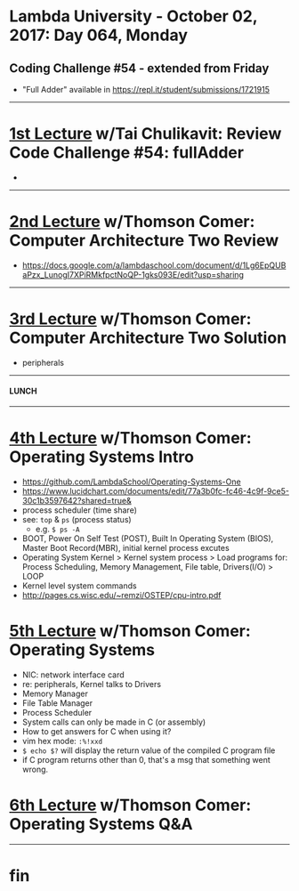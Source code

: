 # Lambda University - October 02, 2017: Day 064, Monday
## Coding Challenge #54 - extended from Friday
- "Full Adder" available in https://repl.it/student/submissions/1721915
***
# [1st Lecture](https://youtu.be/_8xm0EaSrUc) w/Tai Chulikavit: Review Code Challenge #54: fullAdder
-

***
# [2nd Lecture](NO_VIDEO_RECORDED) w/Thomson Comer: Computer Architecture Two Review
- https://docs.google.com/a/lambdaschool.com/document/d/1Lg6EpQUBaPzx_LunogI7XPiRMkfpctNoQP-1gks093E/edit?usp=sharing

***
# [3rd Lecture](https://youtu.be/4q3LlOZLjPo) w/Thomson Comer: Computer Architecture Two Solution
- peripherals

***
#### LUNCH
***
# [4th Lecture](https://youtu.be/RQ0cu_vbCPw) w/Thomson Comer: Operating Systems Intro
- https://github.com/LambdaSchool/Operating-Systems-One
- https://www.lucidchart.com/documents/edit/77a3b0fc-fc46-4c9f-9ce5-30c1b3597642?shared=true&
- process scheduler (time share)
- see: `top` & `ps` (process status)
  - e.g. `$ ps -A`
- BOOT, Power On Self Test (POST), Built In Operating System (BIOS), Master Boot Record(MBR), initial kernel process excutes
- Operating System Kernel > Kernel system process > Load programs for: Process Scheduling, Memory Management, File table, Drivers(I/O) > LOOP
- Kernel level system commands
- http://pages.cs.wisc.edu/~remzi/OSTEP/cpu-intro.pdf

# [5th Lecture](https://youtu.be/upqmNSdpHi4) w/Thomson Comer: Operating Systems
- NIC: network interface card
- re: peripherals, Kernel talks to Drivers
- Memory Manager
- File Table Manager
- Process Scheduler
- System calls can only be made in C (or assembly)
- How to get answers for C when using it?
- vim hex mode: `:%!xxd`
- `$ echo $?` will display the return value of the compiled C program file
- if C program returns other than 0, that's a msg that something went wrong.

# [6th Lecture](VIDEO_RECORDED_NOT_POSTED) w/Thomson Comer: Operating Systems Q&A
***
# fin
